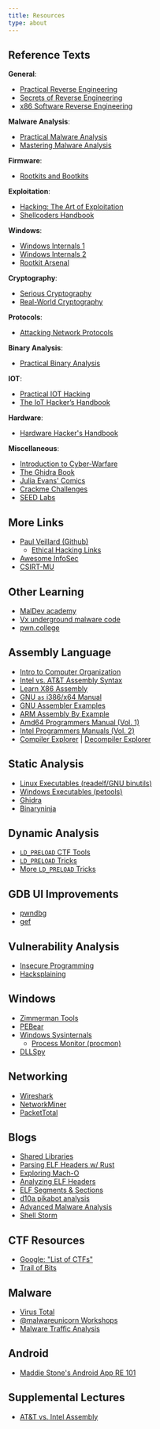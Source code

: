 ```yaml
---
title: Resources
type: about
---
```


## Reference Texts

**General**:

- [Practical Reverse Engineering](https://www.amazon.com/Practical-Reverse-Engineering-Reversing-Obfuscation/dp/1118787315)
- [Secrets of Reverse Engineering](https://www.amazon.com/Reversing-Secrets-Engineering-Eldad-Eilam/dp/0764574817/)
- [x86 Software Reverse Engineering](https://www.amazon.com/dp/1394199880/)

**Malware Analysis**:

- [Practical Malware Analysis](https://www.amazon.com/Practical-Malware-Analysis-Hands-Dissecting/dp/1593272901/)
- [Mastering Malware Analysis](https://www.amazon.com/Mastering-Malware-Analysis-practical-cybercrime)

**Firmware**:

- [Rootkits and Bootkits](https://www.amazon.com/Rootkits-Bootkits-Reversing-Malware-Generation/dp/1593277164)

**Exploitation**:

- [Hacking: The Art of Exploitation](https://www.amazon.com/Hacking-Art-Exploitation-Jon-Erickson/dp/1593271441/)
- [Shellcoders Handbook](https://www.amazon.com/Shellcoders-Handbook-Discovering-Exploiting-Security/dp/047008023X)

**Windows**:

- [Windows Internals 1](https://www.amazon.com/Windows-Internals-Part-architecture-management/dp/0735684189/)
- [Windows Internals 2](https://www.amazon.com/Windows-Internals-Part-2-7th/dp/0135462401/)
- [Rootkit Arsenal](https://www.amazon.com/Rootkit-Arsenal-Escape-Evasion-Corners/dp/144962636X/)

**Cryptography**:

- [Serious Cryptography](https://www.amazon.com/Serious-Cryptography-Practical-Introduction-Encryption/dp/1593278268)
- [Real-World Cryptography](https://www.amazon.com/dp/1617296716/)

**Protocols**:

- [Attacking Network Protocols](https://www.amazon.com/Attacking-Network-Protocols-Analysis-Exploitation/dp/1593277504/)

**Binary Analysis**:

- [Practical Binary Analysis](https://www.amazon.com/Practical-Binary-Analysis-Instrumentation-Disassembly/dp/1593279124/)

**IOT**:

- [Practical IOT Hacking](https://nostarch.com/practical-iot-hacking)
- [The IoT Hacker’s Handbook](https://link.springer.com/book/10.1007/978-1-4842-4300-8)

**Hardware**:

- [Hardware Hacker's Handbook](https://nostarch.com/hardwarehacking)

**Miscellaneous**:

- [Introduction to Cyber-Warfare](https://www.amazon.com/Introduction-Cyber-Warfare-Multidisciplinary-Paulo-Shakarian/dp/0124078141)
- [The Ghidra Book](https://www.amazon.com/Ghidra-Book-Definitive-Guide/dp/1718501021)
- [Julia Evans' Comics](https://wizardzines.com/comics/)
- [Crackme Challenges](https://crackmes.one)
- [SEED Labs](https://seedsecuritylabs.org/labs.html)

## More Links

- [Paul Veillard (Github)](https://github.com/paulveillard)
  - [Ethical Hacking Links](https://github.com/paulveillard/cybersecurity-ethical-hacking/blob/main/README.md)
- [Awesome InfoSec](https://github.com/onlurking/awesome-infosec)
- [CSIRT-MU](https://github.com/CSIRT-MU/edu-resources?tab=readme-ov-file)

## Other Learning

- [MalDev academy](https://maldevacademy.com/)
- [Vx underground malware code](https://github.com/vxunderground/MalwareSourceCode)
- [pwn.college](https://pwn.college/program-security/reverse-engineering)

## Assembly Language

- [Intro to Computer Organization](https://nostarch.com/introcomporg)
- [Intel vs. AT&T Assembly Syntax](https://imada.sdu.dk/u/kslarsen/dm546/Material/IntelnATT.htm)
- [Learn X86 Assembly](https://patshaughnessy.net/2016/11/26/learning-to-read-x86-assembly-language)
- [GNU `as` i386/x64 Manual](https://sourceware.org/binutils/docs/as/i386_002dDependent.html)
- [GNU Assembler Examples](https://cs.lmu.edu/~ray/notes/gasexamples/)
- [ARM Assembly By Example](https://armasm.com/docs/getting-to-hello-world/basics/)
- [Amd64 Programmers Manual (Vol. 1)](https://www.amd.com/content/dam/amd/en/documents/processor-tech-docs/programmer-references/24592.pdf)
- [Intel Programmers Manuals (Vol. 2)](https://www.intel.com/content/www/us/en/developer/articles/technical/intel-sdm.html)
- [Compiler Explorer](https://godbolt.org/) |
  [Decompiler Explorer](https://dogbolt.org)

## Static Analysis

- [Linux Executables (readelf/GNU binutils)](http://www.gnu.org/software/binutils/)
- [Windows Executables (petools)](https://petoolse.github.io/petools/)
- [Ghidra](https://ghidra-sre.org)
- [Binaryninja](https://binary.ninja)

## Dynamic Analysis

- [`LD_PRELOAD` CTF Tools](https://github.com/zardus/preeny)
- [`LD_PRELOAD` Tricks](https://rafalcieslak.wordpress.com/2013/04/02/dynamic-linker-tricks-using-ld_preload-to-cheat-inject-features-and-investigate-programs/)
- [More `LD_PRELOAD` Tricks](https://www.goldsborough.me/c/low-level/kernel/2016/08/29/16-48-53-the_-ld_preload-_trick/)

## GDB UI Improvements

- [pwndbg](https://pwndbg.re/)
- [gef](https://hugsy.github.io/gef)

## Vulnerability Analysis

- [Insecure Programming](https://web.archive.org/web/20071022095147/http://community.core-sdi.com/~gera/InsecureProgramming/)
- [Hacksplaining](https://www.hacksplaining.com/lessons)

## Windows

- [Zimmerman Tools](https://ericzimmerman.github.io/#!index.md)
- [PEBear](https://hshrzd.wordpress.com/pe-bear/)
- [Windows Sysinternals](https://learn.microsoft.com/en-us/sysinternals/)
  - [Process Monitor (procmon)](https://learn.microsoft.com/en-us/sysinternals/downloads/procmon)
- [DLLSpy](https://github.com/cyberark/DLLSpy)

## Networking

- [Wireshark](https://www.wireshark.org/)
- [NetworkMiner](https://www.netresec.com/?page=NetworkMiner)
- [PacketTotal](https://lab.dynamite.ai/)

## Blogs

- [Shared Libraries](https://amir.rachum.com/shared-libraries/)
- [Parsing ELF Headers w/ Rust](https://fasterthanli.me/series/making-our-own-executable-packer/part-1)
- [Exploring Mach-O](https://gpanders.com/blog/exploring-mach-o-part-1/)
- [Analyzing ELF Headers](https://medium.com/@allypetitt/reverse-engineering-analyzing-headers-23dc84075cd)
- [ELF Segments & Sections](https://web.archive.org/web/20171129031316/http://nairobi-embedded.org/040_elf_sec_seg_vma_mappings.html)
- [d10a pikabot analysis](https://d01a.github.io/pikabot/#dynamic-api-resolving)
- [Advanced Malware Analysis](https://darungrim.com/research/2020-07-10-windows-malware-analysis-process-artifacts.html)
- [Shell Storm](https://shell-storm.org)

## CTF Resources

- [Google: "List of CTFs"](https://github.com/apsdehal/awesome-ctf)
- [Trail of Bits](https://trailofbits.github.io/ctf/)

## Malware

- [Virus Total](https://www.virustotal.com)
- [@malwareunicorn Workshops](https://malwareunicorn.org/#/workshops)
- [Malware Traffic Analysis](https://www.malware-traffic-analysis.net/)

## Android

- [Maddie Stone's Android App RE 101](https://www.ragingrock.com/AndroidAppRE/)

## Supplemental Lectures

- [AT&T vs. Intel Assembly](/schedule/lectures/supplemental/asm-syntax/)
